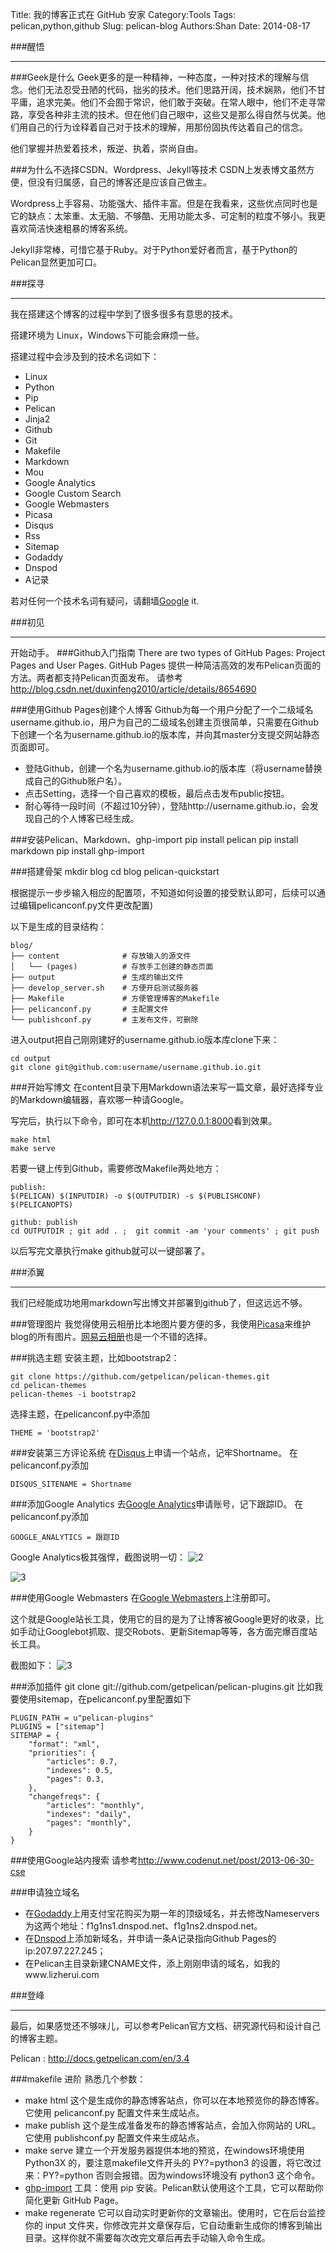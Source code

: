 Title: 我的博客正式在 GitHub 安家
Category:Tools
Tags: pelican,python,github
Slug: pelican-blog
Authors:Shan
Date: 2014-08-17


###醒悟
* * *
###Geek是什么
Geek更多的是一种精神，一种态度，一种对技术的理解与信念。他们无法忍受丑陋的代码，拙劣的技术。他们思路开阔，技术娴熟，他们不甘平庸，追求完美。他们不会囿于常识，他们敢于突破。在常人眼中，他们不走寻常路，享受各种非主流的技术。但在他们自己眼中，这些又是那么得自然与优美。他们用自己的行为诠释着自己对于技术的理解，用那份固执传达着自己的信念。

他们掌握并热爱着技术，叛逆、执着，崇尚自由。

###为什么不选择CSDN、Wordpress、Jekyll等技术
CSDN上发表博文虽然方便，但没有归属感，自己的博客还是应该自己做主。

Wordpress上手容易、功能强大、插件丰富。但是在我看来，这些优点同时也是它的缺点：太笨重、太无脑、不够酷、无用功能太多、可定制的粒度不够小。我更喜欢简洁快速粗暴的博客系统。

Jekyll非常棒，可惜它基于Ruby。对于Python爱好者而言，基于Python的Pelican显然更加可口。

###探寻
* * *
我在搭建这个博客的过程中学到了很多很多有意思的技术。

搭建环境为 Linux，Windows下可能会麻烦一些。

搭建过程中会涉及到的技术名词如下：

* Linux
* Python
* Pip
* Pelican
* Jinja2
* Github 
* Git
* Makefile
* Markdown
* Mou
* Google Analytics
* Google Custom Search
* Google Webmasters
* Picasa
* Disqus
* Rss
* Sitemap
* Godaddy
* Dnspod
* A记录

若对任何一个技术名词有疑问，请翻墙[Google](https://www.google.com/ncr) it.

###初见
* * *
开始动手。
###Github入门指南
There are two types of GitHub Pages: Project Pages and User Pages. GitHub Pages 提供一种简洁高效的发布Pelican页面的方法。两者都支持Pelican页面发布。
请参考<http://blog.csdn.net/duxinfeng2010/article/details/8654690>

###使用Github Pages创建个人博客
Github为每一个用户分配了一个二级域名username.github.io，用户为自己的二级域名创建主页很简单，只需要在Github下创建一个名为username.github.io的版本库，并向其master分支提交网站静态页面即可。

* 登陆Github，创建一个名为username.github.io的版本库（将username替换成自己的Github账户名）。
* 点击Setting，选择一个自己喜欢的模板，最后点击发布public按钮。
* 耐心等待一段时间（不超过10分钟），登陆http://username.github.io，会发现自己的个人博客已经生成。

###安装Pelican、Markdown、ghp-import 
    pip install pelican
    pip install markdown
    pip install ghp-import 

###搭建骨架
    mkdir blog
    cd blog
    pelican-quickstart

根据提示一步步输入相应的配置项，不知道如何设置的接受默认即可，后续可以通过编辑pelicanconf.py文件更改配置)

以下是生成的目录结构：
    
    blog/
    ├── content              # 存放输入的源文件
    │   └── (pages)          # 存放手工创建的静态页面
    ├── output               # 生成的输出文件
    ├── develop_server.sh    # 方便开启测试服务器
    ├── Makefile             # 方便管理博客的Makefile
    ├── pelicanconf.py       # 主配置文件
    └── publishconf.py       # 主发布文件，可删除

进入output把自己刚刚建好的username.github.io版本库clone下来：
    
    cd output
    git clone git@github.com:username/username.github.io.git
    
###开始写博文
在content目录下用Markdown语法来写一篇文章，最好选择专业的Markdown编辑器，喜欢哪一种请Google。

写完后，执行以下命令，即可在本机<http://127.0.0.1:8000>看到效果。

    make html
    make serve

若要一键上传到Github，需要修改Makefile两处地方：
    
    publish:
	$(PELICAN) $(INPUTDIR) -o $(OUTPUTDIR) -s $(PUBLISHCONF) $(PELICANOPTS)
    
    github: publish
	cd OUTPUTDIR ; git add . ;  git commit -am 'your comments' ; git push

以后写完文章执行make github就可以一键部署了。



###添翼
* * *
我们已经能成功地用markdown写出博文并部署到github了，但这远远不够。

###管理图片
我觉得使用云相册比本地图片要方便的多，我使用[Picasa](https://picasaweb.google.com?noredirect=1)来维护blog的所有图片。[网易云相册](http://photo.163.com/)也是一个不错的选择。

###挑选主题
安装主题，比如bootstrap2：

    git clone https://github.com/getpelican/pelican-themes.git
    cd pelican-themes
    pelican-themes -i bootstrap2

选择主题，在pelicanconf.py中添加
    
    THEME = 'bootstrap2'

###安装第三方评论系统
在[Disqus](https://disqus.com/admin/signup)上申请一个站点，记牢Shortname。
在pelicanconf.py添加
    
    DISQUS_SITENAME = Shortname

 
###添加Google Analytics
去[Google Analytics](http://www.google.com/analytics)申请账号，记下跟踪ID。
在pelicanconf.py添加
    
    GOOGLE_ANALYTICS = 跟踪ID

Google Analytics极其强悍，截图说明一切：
![2](https://lh6.googleusercontent.com/-9vXmIT6vXDo/Ug5wTSu4wMI/AAAAAAAAALM/5-VSrnXNGUU/w958-h599-no/%25E5%25B1%258F%25E5%25B9%2595%25E5%25BF%25AB%25E7%2585%25A7+2013-08-17+%25E4%25B8%258A%25E5%258D%25882.31.26.png)

![3](https://lh6.googleusercontent.com/-a4ZAnTD7F0I/Ug5wTX0w9nI/AAAAAAAAALI/x9J0atK3lpU/w958-h599-no/%25E5%25B1%258F%25E5%25B9%2595%25E5%25BF%25AB%25E7%2585%25A7+2013-08-17+%25E4%25B8%258A%25E5%258D%25882.31.54.png)

###使用Google Webmasters
在[Google Webmasters](http://www.google.com/webmasters)上注册即可。

这个就是Google站长工具，使用它的目的是为了让博客被Google更好的收录，比如手动让Googlebot抓取、提交Robots、更新Sitemap等等，各方面完爆百度站长工具。

截图如下：
![3](https://lh3.googleusercontent.com/-tYrEbXyx_5o/UhGS1C_lcYI/AAAAAAAAALk/H7X7MBjNkVY/w958-h599-no/%25E5%25B1%258F%25E5%25B9%2595%25E5%25BF%25AB%25E7%2585%25A7+2013-08-19+%25E4%25B8%258A%25E5%258D%258811.36.32.png)

###添加插件
    git clone git://github.com/getpelican/pelican-plugins.git
比如我要使用sitemap，在pelicanconf.py里配置如下
    
    PLUGIN_PATH = u"pelican-plugins"
    PLUGINS = ["sitemap"]
    SITEMAP = {
        "format": "xml",
        "priorities": {
            "articles": 0.7,
            "indexes": 0.5,
            "pages": 0.3,
        },
        "changefreqs": {
            "articles": "monthly",
            "indexes": "daily",
            "pages": "monthly",
        }
    }

###使用Google站内搜索
请参考<http://www.codenut.net/post/2013-06-30-cse>

###申请独立域名
* 在[Godaddy](https://www.godaddy.com)上用支付宝花购买为期一年的顶级域名，并去修改Nameservers为这两个地址：f1g1ns1.dnspod.net、f1g1ns2.dnspod.net。
* 在[Dnspod](https://www.dnspod.cn)上添加新域名，并申请一条A记录指向Github Pages的ip:207.97.227.245；
* 在Pelican主目录新建CNAME文件，添上刚刚申请的域名，如我的www.lizherui.com

###登峰
* * *
最后，如果感觉还不够味儿，可以参考Pelican官方文档、研究源代码和设计自己的博客主题。

Pelican : <http://docs.getpelican.com/en/3.4>

###makefile 进阶
熟悉几个参数：

* make html 这个是生成你的静态博客站点，你可以在本地预览你的静态博客。它使用 pelicanconf.py 配置文件来生成站点。
* make publish 这个是生成准备发布的静态博客站点，会加入你网站的 URL。它使用 publishconf.py 配置文件来生成站点。
* make serve 建立一个开发服务器提供本地的预览，在windows环境使用 Python3X 的，要注意makefile文件开头的 PY?=python3 的设置，将它改过来：PY?=python 否则会报错。因为windows环境没有 python3 这个命令。
* [ghp-import](https://github.com/davisp/ghp-import) 工具：使用 pip 安装。Pelican默认使用这个工具，它可以帮助你简化更新 GitHub Page。
* make regenerate 它可以自动实时更新你的文章输出。使用时，它在后台监控你的 input 文件夹，你修改完并文章保存后，它自动重新生成你的博客到输出目录。这样你就不需要每次改完文章后再去手动输入命令生成。